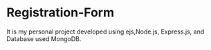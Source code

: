 # Registration-Form
It is my personal project developed using ejs,Node.js, Express.js, and Database used MongoDB. 
